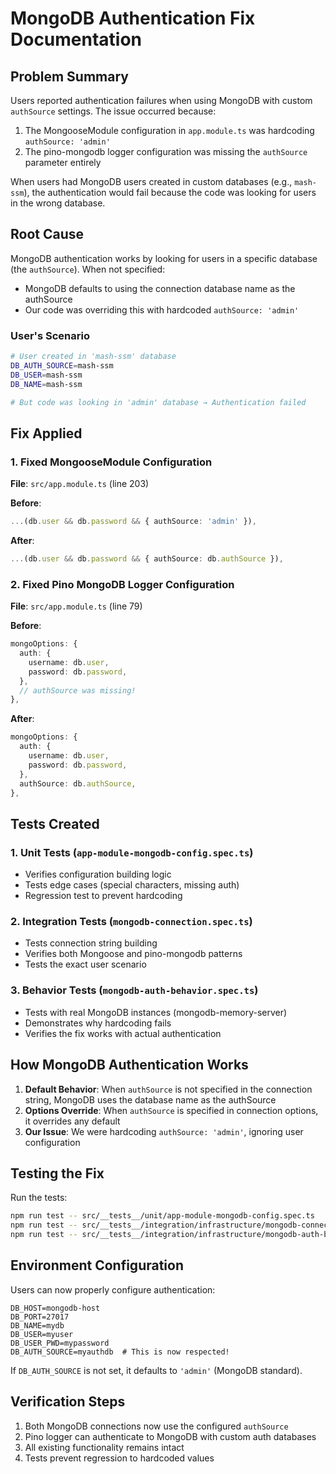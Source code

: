 # MongoDB Authentication Fix Documentation

## Problem Summary
Users reported authentication failures when using MongoDB with custom `authSource` settings. The issue occurred because:
1. The MongooseModule configuration in `app.module.ts` was hardcoding `authSource: 'admin'`
2. The pino-mongodb logger configuration was missing the `authSource` parameter entirely

When users had MongoDB users created in custom databases (e.g., `mash-ssm`), the authentication would fail because the code was looking for users in the wrong database.

## Root Cause
MongoDB authentication works by looking for users in a specific database (the `authSource`). When not specified:
- MongoDB defaults to using the connection database name as the authSource
- Our code was overriding this with hardcoded `authSource: 'admin'`

### User's Scenario
```bash
# User created in 'mash-ssm' database
DB_AUTH_SOURCE=mash-ssm
DB_USER=mash-ssm
DB_NAME=mash-ssm

# But code was looking in 'admin' database → Authentication failed
```

## Fix Applied

### 1. Fixed MongooseModule Configuration
**File**: `src/app.module.ts` (line 203)

**Before**:
```typescript
...(db.user && db.password && { authSource: 'admin' }),
```

**After**:
```typescript
...(db.user && db.password && { authSource: db.authSource }),
```

### 2. Fixed Pino MongoDB Logger Configuration
**File**: `src/app.module.ts` (line 79)

**Before**:
```typescript
mongoOptions: {
  auth: {
    username: db.user,
    password: db.password,
  },
  // authSource was missing!
},
```

**After**:
```typescript
mongoOptions: {
  auth: {
    username: db.user,
    password: db.password,
  },
  authSource: db.authSource,
},
```

## Tests Created

### 1. Unit Tests (`app-module-mongodb-config.spec.ts`)
- Verifies configuration building logic
- Tests edge cases (special characters, missing auth)
- Regression test to prevent hardcoding

### 2. Integration Tests (`mongodb-connection.spec.ts`)
- Tests connection string building
- Verifies both Mongoose and pino-mongodb patterns
- Tests the exact user scenario

### 3. Behavior Tests (`mongodb-auth-behavior.spec.ts`)
- Tests with real MongoDB instances (mongodb-memory-server)
- Demonstrates why hardcoding fails
- Verifies the fix works with actual authentication

## How MongoDB Authentication Works

1. **Default Behavior**: When `authSource` is not specified in the connection string, MongoDB uses the database name as the authSource
2. **Options Override**: When `authSource` is specified in connection options, it overrides any default
3. **Our Issue**: We were hardcoding `authSource: 'admin'`, ignoring user configuration

## Testing the Fix

Run the tests:
```bash
npm run test -- src/__tests__/unit/app-module-mongodb-config.spec.ts
npm run test -- src/__tests__/integration/infrastructure/mongodb-connection.spec.ts  
npm run test -- src/__tests__/integration/infrastructure/mongodb-auth-behavior.spec.ts
```

## Environment Configuration

Users can now properly configure authentication:
```env
DB_HOST=mongodb-host
DB_PORT=27017
DB_NAME=mydb
DB_USER=myuser
DB_USER_PWD=mypassword
DB_AUTH_SOURCE=myauthdb  # This is now respected!
```

If `DB_AUTH_SOURCE` is not set, it defaults to `'admin'` (MongoDB standard).

## Verification Steps

1. Both MongoDB connections now use the configured `authSource`
2. Pino logger can authenticate to MongoDB with custom auth databases
3. All existing functionality remains intact
4. Tests prevent regression to hardcoded values